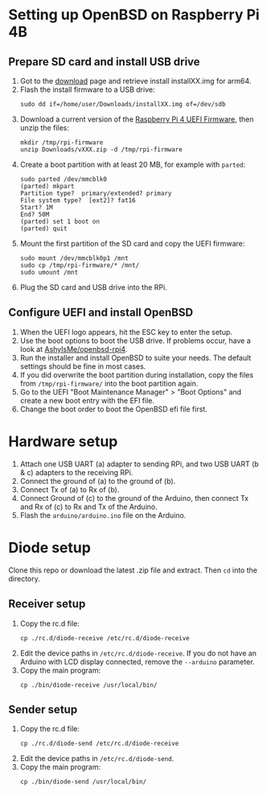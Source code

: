 # Setting up OpenBSD on Raspberry Pi 4B
## Prepare SD card and install USB drive
1. Got to the [download](https://www.openbsd.org/faq/faq4.html#Download) page and retrieve install installXX.img for arm64.
1. Flash the install firmware to a USB drive:
   ```
   sudo dd if=/home/user/Downloads/installXX.img of=/dev/sdb
   ```
1. Download a current version of the [Raspberry Pi 4 UEFI Firmware](https://github.com/pftf/RPi4/tags), then unzip the files:
   ```
   mkdir /tmp/rpi-firmware
   unzip Downloads/vXXX.zip -d /tmp/rpi-firmware
   ```
1. Create a boot partition with at least 20 MB, for example with `parted`:
   ```
   sudo parted /dev/mmcblk0
   (parted) mkpart
   Partition type?  primary/extended? primary
   File system type?  [ext2]? fat16
   Start? 1M
   End? 50M
   (parted) set 1 boot on
   (parted) quit
   ```
1. Mount the first partition of the SD card and copy the UEFI firmware:
   ```
   sudo mount /dev/mmcblk0p1 /mnt
   sudo cp /tmp/rpi-firmware/* /mnt/
   sudo umount /mnt
   ```
1. Plug the SD card and USB drive into the RPi.

## Configure UEFI and install OpenBSD
1. When the UEFI logo appears, hit the ESC key to enter the setup.
1. Use the boot options to boot the USB drive.  If problems occur, have a look at [AshyIsMe/openbsd-rpi4](https://github.com/AshyIsMe/openbsd-rpi4).
1. Run the installer and install OpenBSD to suite your needs. The default settings should be fine in most cases.
1. If you did overwrite the boot partition during installation, copy the files from `/tmp/rpi-firmware/` into the boot partition again.
1. Go to the UEFI "Boot Maintenance Manager" > "Boot Options" and create a new boot entry with the EFI file.
1. Change the boot order to boot the OpenBSD efi file first.

# Hardware setup
1. Attach one USB UART (a) adapter to sending RPi, and two USB UART (b & c) adapters to the receiving RPi.
1. Connect the ground of (a) to the ground of (b).
1. Connect Tx of (a) to Rx of (b).
1. Connect Ground of (c) to the ground of the Arduino, then connect Tx and Rx of (c) to Rx and Tx of the Arduino.
1. Flash the `arduino/arduino.ino` file on the Arduino.

# Diode setup
Clone this repo or download the latest .zip file and extract. Then `cd` into the directory.
## Receiver setup
1. Copy the rc.d file:
   ```
   cp ./rc.d/diode-receive /etc/rc.d/diode-receive
   ```
1. Edit the device paths in `/etc/rc.d/diode-receive`. If you do not have an Arduino with LCD display connected, remove the `--arduino` parameter.
1. Copy the main program:
   ```
   cp ./bin/diode-receive /usr/local/bin/
   ```

## Sender setup
1. Copy the rc.d file:
   ```
   cp ./rc.d/diode-send /etc/rc.d/diode-receive
   ```
1. Edit the device paths in `/etc/rc.d/diode-send`.
1. Copy the main program:
   ```
   cp ./bin/diode-send /usr/local/bin/
   ```
